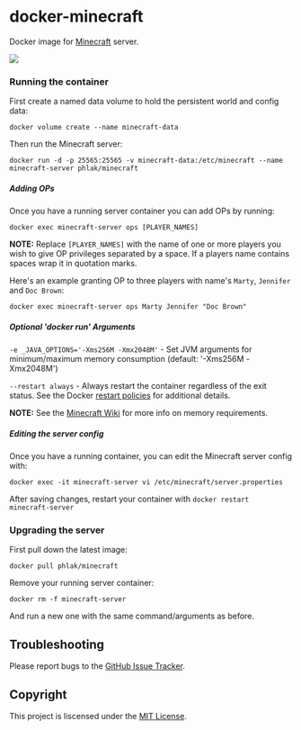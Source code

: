 docker-minecraft
================

Docker image for [Minecraft](https://minecraft.net/) server.

[![](https://badge.imagelayers.io/phlak/minecraft:latest.svg)](https://imagelayers.io/?images=phlak/minecraft:latest 'Get your own badge on imagelayers.io')


### Running the container

First create a named data volume to hold the persistent world and config data:

    docker volume create --name minecraft-data

Then run the Minecraft server:

    docker run -d -p 25565:25565 -v minecraft-data:/etc/minecraft --name minecraft-server phlak/minecraft


##### Adding OPs

Once you have a running server container you can add OPs by running:

    docker exec minecraft-server ops [PLAYER_NAMES]

**NOTE:** Replace `[PLAYER_NAMES]` with the name of one or more players you wish to give OP
privileges separated by a space. If a players name contains spaces wrap it in quotation marks.

Here's an example granting OP to three players with name's `Marty`, `Jennifer` and  `Doc Brown`:

    docker exec minecraft-server ops Marty Jennifer "Doc Brown"


##### Optional 'docker run' Arguments

`-e _JAVA_OPTIONS='-Xms256M -Xmx2048M'` - Set JVM arguments for minimum/maximum memory consumption
                                          (default: '-Xms256M -Xmx2048M')

`--restart always` - Always restart the container regardless of the exit status. See the Docker
                     [restart policies](https://goo.gl/OI87rA) for additional details.

**NOTE:** See the [Minecraft Wiki](http://minecraft.gamepedia.com/Server/Requirements) for more info
on memory requirements.


##### Editing the server config

Once you have a running container, you can edit the Minecraft server config with:

    docker exec -it minecraft-server vi /etc/minecraft/server.properties

After saving changes, restart your container with `docker restart minecraft-server`


### Upgrading the server

First pull down the latest image:

    docker pull phlak/minecraft

Remove your running server container:

    docker rm -f minecraft-server

And run a new one with the same command/arguments as before.

Troubleshooting
---------------

Please report bugs to the [GitHub Issue Tracker](https://github.com/PHLAK/docker-minecraft/issues).

Copyright
---------

This project is liscensed under the [MIT License](https://github.com/PHLAK/docker-minecraft/blob/master/LICENSE).
